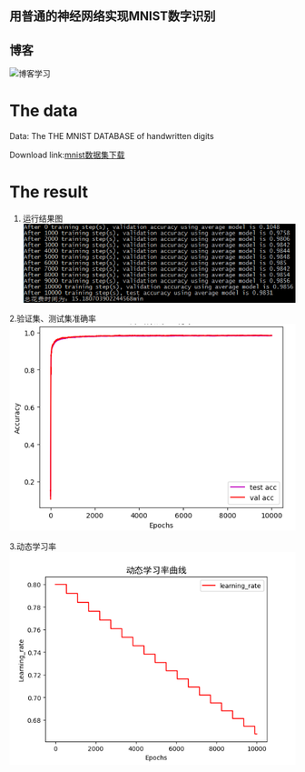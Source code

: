## 用普通的神经网络实现MNIST数字识别

## 博客  
![博客学习](https://www.baidu.com)

# The data
Data: The THE MNIST DATABASE of handwritten digits  

Download link:[mnist数据集下载](http://yann.lecun.com/exdb/mnist)

# The result
1. 运行结果图  
![运行结果图](https://github.com/twpsuperman/Study/blob/master/MNIST/3.png?raw=true)

2.验证集、测试集准确率  
![准确率](https://github.com/twpsuperman/Study/blob/master/MNIST/Figure_1.png?raw=true)

3.动态学习率  
![学习率](https://github.com/twpsuperman/Study/blob/master/MNIST/Figure_2.png?raw=true)
